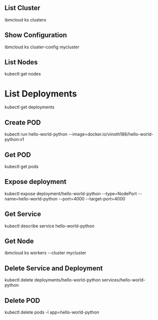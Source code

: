 
## List Cluster
ibmcloud ks clusters

## Show Configuration
ibmcloud ks cluster-config mycluster

## List Nodes
kubectl get nodes

# List Deployments
kubectl get deployments

## Create POD
kubectl run hello-world-python --image=docker.io/vinoth186/hello-world-python:v1

## Get POD
kubectl get pods

## Expose deployment
kubectl expose deployment/hello-world-python --type=NodePort --name=hello-world-python --port=4000 --target-port=4000

## Get Service
kubectl describe service hello-world-python

## Get Node
ibmcloud ks workers --cluster mycluster

## Delete Service and Deployment
kubectl delete deployments/hello-world-python services/hello-world-python 

## Delete POD
kubectl delete pods -l app=hello-world-python
